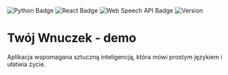 ![Python Badge](https://img.shields.io/badge/Python-3776AB?style=for-the-badge&logo=python&logoColor=white)
![React Badge](https://img.shields.io/badge/React-61DAFB?style=for-the-badge&logo=react&logoColor=white)
![Web Speech API Badge](https://img.shields.io/badge/Web%20Speech%20API-008080?style=for-the-badge)
![Version](https://img.shields.io/badge/version-1.0.0-green)

# Twój Wnuczek - demo
Aplikacja wspomagana sztuczną inteligencją, która mówi prostym językiem i ułatwia życie.
